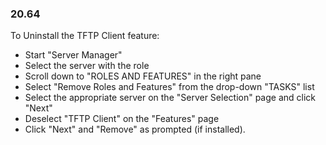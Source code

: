 
### 20.64  
To Uninstall the TFTP Client feature: 
* Start "Server Manager" 
* Select the server with the role 
* Scroll down to "ROLES AND FEATURES" in the right pane 
* Select "Remove Roles and Features" from the drop-down "TASKS" list 
* Select the appropriate server on the "Server Selection" page and click "Next" 
* Deselect "TFTP Client" on the "Features" page 
* Click "Next" and "Remove" as prompted (if installed).  